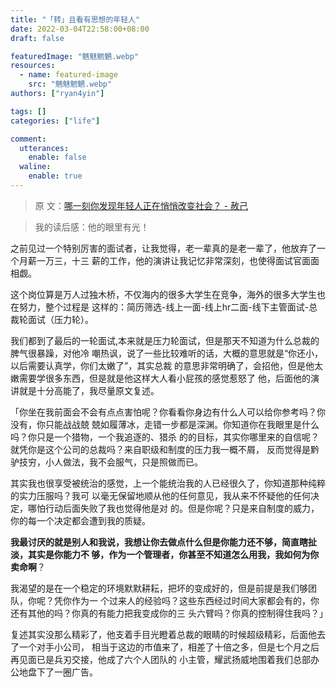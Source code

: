 ```yaml
---
title: "「转」且看有思想的年轻人"
date: 2022-03-04T22:58:00+08:00
draft: false

featuredImage: "魑魅魍魉.webp"
resources:
  - name: featured-image
    src: "魑魅魍魉.webp"
authors: ["ryan4yin"]

tags: []
categories: ["life"]

comment:
  utterances:
    enable: false
  waline:
    enable: true
---
```


> 原
> 文：[哪一刻你发现年轻人正在悄悄改变社会？ - 赦己](https://www.zhihu.com/question/447184915/answer/1768006207)

> 我的读后感：他的眼里有光！

之前见过一个特别厉害的面试者，让我觉得，老一辈真的是老一辈了，他放弃了一个月薪一万三，十三
薪的工作，他的演讲让我记忆非常深刻，也使得面试官面面相觑。

这个岗位算是万人过独木桥，不仅海内的很多大学生在竞争，海外的很多大学生也在努力，整个过程是
这样的：简历筛选-线上一面-线上hr二面-线下主管面试-总裁轮面试（压力轮）。

我们都到了最后的一轮面试,本来就是压力轮面试，但是那天不知道为什么总裁的脾气很暴躁，对他冷
嘲热讽，说了一些比较难听的话，大概的意思就是“你还小，以后需要认真学，你们太嫩了”，其实总裁
的意思非常明确了，会招他，但是他太嫩需要学很多东西，但是就是他这样大人看小屁孩的感觉惹怒了
他，后面他的演讲就是十分高能了，我尽量原文复述。

「你坐在我前面会不会有点点害怕呢？你看看你身边有什么人可以给你参考吗？你没有，你只能战战兢
兢如履薄冰，走错一步都是深渊。你知道你在我眼里是什么吗？你只是一个猎物，一个我追逐的、猎杀
的的目标，其实你哪里来的自信呢？就凭你是这个公司的总裁吗？来自职级和制度的压力我一概不屑，
反而觉得是黔驴技穷，小人做法，我不会服气，只是照做而已。

其实我也很享受被统治的感觉，上一个能统治我的人已经很久了，你知道那种纯粹的实力压服吗？我可
以毫无保留地顺从他的任何意见，我从来不怀疑他的任何决定，哪怕行动后面失败了我也觉得他是对
的。但是你呢？只是来自制度的威力，你的每一个决定都会遭到我的质疑。

**我最讨厌的就是别人和我说，我想让你去做点什么但是你能力还不够，简直瞎扯淡，其实是你能力不
够，作为一个管理者，你甚至不知道怎么用我，我如何为你卖命啊**？

我渴望的是在一个稳定的环境默默耕耘，把坏的变成好的，但是前提是我们够团队，你呢？凭你作为一
个过来人的经验吗？这些东西经过时间大家都会有的，你还有其他的吗？你真的有能力把我变成你的三
头六臂吗？你真的控制得住我吗？」

复述其实没那么精彩了，他支着手目光瞪着总裁的眼睛的时候超级精彩，后面他去了一个对手小公司，
相当于这边的市值来了，相差了十倍之多，但是七个月之后再见面已是兵刃交接，他成了六个人团队的
小主管，耀武扬威地围着我们总部办公地盘下了一圈广告。
